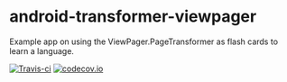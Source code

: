 # android-transformer-viewpager
Example app on using the ViewPager.PageTransformer as flash cards to learn a language.

[![Travis-ci](https://api.travis-ci.org/miquelbeltran/android-transformer-viewpager.svg)](https://travis-ci.org/miquelbeltran/android-transformer-viewpager)
[![codecov.io](https://codecov.io/github/miquelbeltran/android-transformer-viewpager/coverage.svg?branch=master)](https://codecov.io/github/miquelbeltran/android-transformer-viewpager?branch=master)
